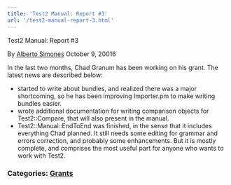 ```yaml
---
title: 'Test2 Manual: Report #3'
url: '/test2-manual-report-3.html'
---
```


Test2 Manual: Report #3

By [Alberto Simones](http://blogs.perl.org/users/alberto_simoes/)
October 9, 20016

In the last two months, Chad Granum has been working on
his grant. The latest news are described below:

- started to write about bundles, and realized there was a major
  shortcoming, so he has been improving Importer.pm to make writing
  bundles easier.
- wrote additional documentation for writing comparison objects for
  Test2::Compare, that will also present in the manual.
- Test2::Manual::EndToEnd was finished, in the sense that it includes
  everything Chad planned. It still needs some editing for grammar and
  errors correction, and probably some enhancements. But it is mostly
  complete, and comprises the most useful part for anyone who wants to
  work with Test2.

### Categories: [Grants](grants.html)
